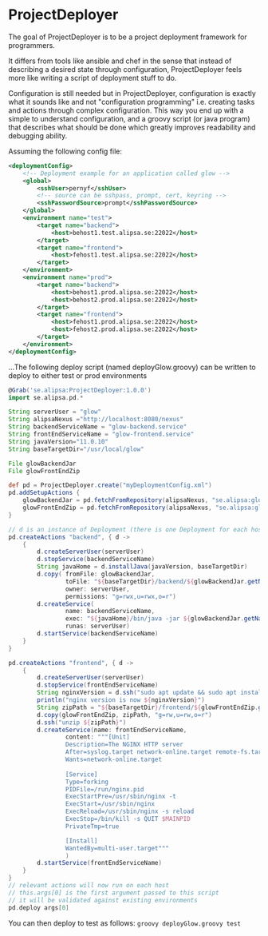 # ProjectDeployer
The goal of ProjectDeployer is to be a project deployment framework for programmers.

It differs from tools like ansible and chef in the sense that instead of describing
a desired state through configuration, ProjectDeployer feels more like writing a script
of deployment stuff to do.

Configuration is still needed but in ProjectDeployer, configuration is exactly what it
sounds like and not "configuration programming" i.e. creating tasks and actions
through complex configuration. This way you end up with a simple to understand
configuration, and a groovy script (or java program) that describes what should be done which greatly
improves readability and debugging ability.

Assuming the following config file:
```xml
<deploymentConfig>
    <!-- Deployment example for an application called glow -->
    <global>
        <sshUser>pernyf</sshUser>
        <!-- source can be sshpass, prompt, cert, keyring -->
        <sshPasswordSource>prompt</sshPasswordSource>
    </global>
    <environment name="test">
        <target name="backend">
            <host>behost1.test.alipsa.se:22022</host>
        </target>
        <target name="frontend">
            <host>fehost1.test.alipsa.se:22022</host>
        </target>
    </environment>
    <environment name="prod">
        <target name="backend">
            <host>behost1.prod.alipsa.se:22022</host>
            <host>behost2.prod.alipsa.se:22022</host>
        </target>
        <target name="frontend">
            <host>fehost1.prod.alipsa.se:22022</host>
            <host>fehost2.prod.alipsa.se:22022</host>
        </target>
    </environment>
</deploymentConfig>
```
...The following deploy script (named deployGlow.groovy) can be written to deploy to either test or prod environments
```groovy
@Grab('se.alipsa:ProjectDeployer:1.0.0')
import se.alipsa.pd.*

String serverUser = "glow"
String alipsaNexus ="http://localhost:8080/nexus"
String backendServiceName = "glow-backend.service" 
String frontEndServiceName = "glow-frontend.service"
String javaVersion="11.0.10"
String baseTargetDir="/usr/local/glow"

File glowBackendJar
File glowFrontEndZip

def pd = ProjectDeployer.create("myDeploymentConfig.xml")
pd.addSetupActions { 
    glowBackendJar = pd.fetchFromRepository(alipsaNexus, "se.alipsa:glow-backend:1.2")
    glowFrontEndZip = pd.fetchFromRepository(alipsaNexus, "se.alipsa:glow-frontend:1.2")
}

// d is an instance of Deployment (there is one Deployment for each host)
pd.createActions "backend", { d ->
    {
        d.createServerUser(serverUser)
        d.stopService(backendServiceName)
        String javaHome = d.installJava(javaVersion, baseTargetDir)
        d.copy( fromFile: glowBackendJar, 
                toFile: "${baseTargetDir}/backend/${glowBackendJar.getName()}", 
                owner: serverUser, 
                permissions: "g=rwx,u=rwx,o=r")
        d.createService(
                name: backendServiceName, 
                exec: "${javaHome}/bin/java -jar ${glowBackendJar.getName()}", 
                runas: serverUser)
        d.startService(backendServiceName)
    }
}

pd.createActions "frontend", { d ->
    {
        d.createServerUser(serverUser)
        d.stopService(frontEndServiceName)
        String nginxVersion = d.ssh("sudo apt update && sudo apt install nginx && sudo nginx -v")
        println("nginx version is now ${nginxVersion}")
        String zipPath = "${baseTargetDir}/frontend/${glowFrontEndZip.getName()}"
        d.copy(glowFrontEndZip, zipPath, "g=rw,u=rw,o=r")
        d.ssh("unzip ${zipPath}")
        d.createService(name: frontEndServiceName,
                content: """[Unit]
                Description=The NGINX HTTP server
                After=syslog.target network-online.target remote-fs.target nss-lookup.target
                Wants=network-online.target
                        
                [Service]
                Type=forking
                PIDFile=/run/nginx.pid
                ExecStartPre=/usr/sbin/nginx -t
                ExecStart=/usr/sbin/nginx
                ExecReload=/usr/sbin/nginx -s reload
                ExecStop=/bin/kill -s QUIT $MAINPID
                PrivateTmp=true

                [Install]
                WantedBy=multi-user.target"""
                )
        d.startService(frontEndServiceName)
    }
}
// relevant actions will now run on each host
// this.args[0] is the first argument passed to this script
// it will be validated against existing environments
pd.deploy args[0]
```
You can then deploy to test as follows:
`groovy deployGlow.groovy test`

